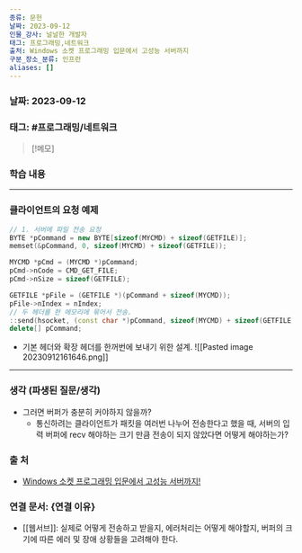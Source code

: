 ```yaml
---
종류: 문헌
날짜: 2023-09-12
인물_강사: 널널한 개발자
태그: 프로그래밍,네트워크
출처: Windows 소켓 프로그래밍 입문에서 고성능 서버까지
구분_장소_분류: 인프런
aliases: []
---
```


### 날짜: 2023-09-12

### 태그: #프로그래밍/네트워크

>[!메모]
> 

### 학습 내용
---
### 클라이언트의 요청 예제
```c++
// 1. 서버에 파일 전송 요청
BYTE *pCommand = new BYTE[sizeof(MYCMD) + sizeof(GETFILE)];
memset(&pCommand, 0, sizeof(MYCMD) + sizeof(GETFILE));

MYCMD *pCmd = (MYCMD *)pCommand;
pCmd->nCode = CMD_GET_FILE;
pCmd->nSize = sizeof(GETFILE);

GETFILE *pFile = (GETFILE *)(pCommand + sizeof(MYCMD));
pFile->nIndex = nIndex;
// 두 헤더를 한 메모리에 묶어서 전송.
::send(hsocket, (const char *)pCommand, sizeof(MYCMD) + sizeof(GETFILE), 0);
delete[] pCommand;
```
- 기본 헤더와 확장 헤더를 한꺼번에 보내기 위한 설계.
![[Pasted image 20230912161646.png]]

---
### 생각 (파생된 질문/생각)
- 그러면 버퍼가 충분히 커야하지 않을까?
	- 통신하려는 클라이언트가 패킷을 여러번 나누어 전송한다고 했을 때, 서버의 입력 버퍼에 recv 해야하는 크기 만큼 전송이 되지 않았다면 어떻게 해야하는가?
### 출 처
- [Windows 소켓 프로그래밍 입문에서 고성능 서버까지! ](https://www.inflearn.com/course/%EC%9C%88%EB%8F%84%EC%9A%B0-%EC%86%8C%EC%BC%93-%EC%9E%85%EB%AC%B8-%EA%B3%A0%EC%84%B1%EB%8A%A5-%EC%84%9C%EB%B2%84)

### 연결 문서: {연결 이유}
- [[웹서브]]: 실제로 어떻게 전송하고 받을지, 에러처리는 어떻게 해야할지, 버퍼의 크기에 따른 에러 및 장애 상황들을 고려해야 한다.